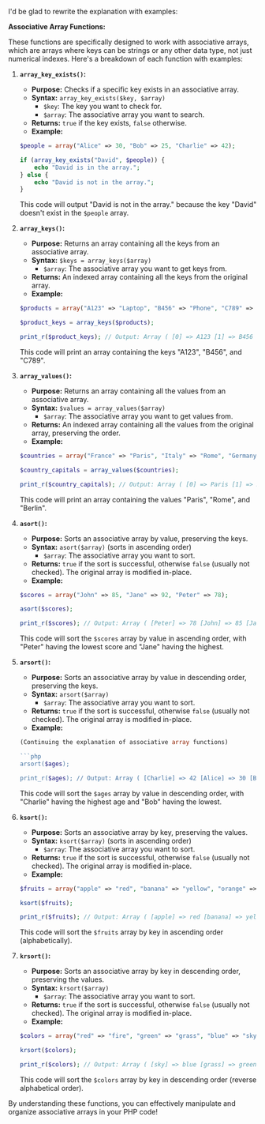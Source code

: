 I'd be glad to rewrite the explanation with examples:

**Associative Array Functions:**

These functions are specifically designed to work with associative arrays, which are arrays where keys can be strings or any other data type, not just numerical indexes. Here's a breakdown of each function with examples:

1. **`array_key_exists()`:**

   - **Purpose:** Checks if a specific key exists in an associative array.
   - **Syntax:** `array_key_exists($key, $array)`
     - `$key`: The key you want to check for.
     - `$array`: The associative array you want to search.
   - **Returns:** `true` if the key exists, `false` otherwise.
   - **Example:**

   ```php
   $people = array("Alice" => 30, "Bob" => 25, "Charlie" => 42);

   if (array_key_exists("David", $people)) {
       echo "David is in the array.";
   } else {
       echo "David is not in the array.";
   }
   ```

   This code will output "David is not in the array." because the key "David" doesn't exist in the `$people` array.

2. **`array_keys()`:**

   - **Purpose:** Returns an array containing all the keys from an associative array.
   - **Syntax:** `$keys = array_keys($array)`
     - `$array`: The associative array you want to get keys from.
   - **Returns:** An indexed array containing all the keys from the original array.
   - **Example:**

   ```php
   $products = array("A123" => "Laptop", "B456" => "Phone", "C789" => "Headset");

   $product_keys = array_keys($products);

   print_r($product_keys); // Output: Array ( [0] => A123 [1] => B456 [2] => C789 )
   ```

   This code will print an array containing the keys "A123", "B456", and "C789".

3. **`array_values()`:**

   - **Purpose:** Returns an array containing all the values from an associative array.
   - **Syntax:** `$values = array_values($array)`
     - `$array`: The associative array you want to get values from.
   - **Returns:** An indexed array containing all the values from the original array, preserving the order.
   - **Example:**

   ```php
   $countries = array("France" => "Paris", "Italy" => "Rome", "Germany" => "Berlin");

   $country_capitals = array_values($countries);

   print_r($country_capitals); // Output: Array ( [0] => Paris [1] => Rome [2] => Berlin )
   ```

   This code will print an array containing the values "Paris", "Rome", and "Berlin".

4. **`asort()`:**

   - **Purpose:** Sorts an associative array by value, preserving the keys.
   - **Syntax:** `asort($array)` (sorts in ascending order)
     - `$array`: The associative array you want to sort.
   - **Returns:** `true` if the sort is successful, otherwise `false` (usually not checked). The original array is modified in-place.
   - **Example:**

   ```php
   $scores = array("John" => 85, "Jane" => 92, "Peter" => 78);

   asort($scores);

   print_r($scores); // Output: Array ( [Peter] => 78 [John] => 85 [Jane] => 92 )
   ```

   This code will sort the `$scores` array by value in ascending order, with "Peter" having the lowest score and "Jane" having the highest.

5. **`arsort()`:**

   - **Purpose:** Sorts an associative array by value in descending order, preserving the keys.
   - **Syntax:** `arsort($array)`
     - `$array`: The associative array you want to sort.
   - **Returns:** `true` if the sort is successful, otherwise `false` (usually not checked). The original array is modified in-place.
   - **Example:**

   ```php
   (Continuing the explanation of associative array functions)

   ```php
   arsort($ages);

   print_r($ages); // Output: Array ( [Charlie] => 42 [Alice] => 30 [Bob] => 25 )
   ```

   This code will sort the `$ages` array by value in descending order, with "Charlie" having the highest age and "Bob" having the lowest.

6. **`ksort()`:**

   - **Purpose:** Sorts an associative array by key, preserving the values.
   - **Syntax:** `ksort($array)` (sorts in ascending order)
     - `$array`: The associative array you want to sort.
   - **Returns:** `true` if the sort is successful, otherwise `false` (usually not checked). The original array is modified in-place.
   - **Example:**

   ```php
   $fruits = array("apple" => "red", "banana" => "yellow", "orange" => "orange");

   ksort($fruits);

   print_r($fruits); // Output: Array ( [apple] => red [banana] => yellow [orange] => orange )
   ```

   This code will sort the `$fruits` array by key in ascending order (alphabetically).

7. **`krsort()`:**

   - **Purpose:** Sorts an associative array by key in descending order, preserving the values.
   - **Syntax:** `krsort($array)`
     - `$array`: The associative array you want to sort.
   - **Returns:** `true` if the sort is successful, otherwise `false` (usually not checked). The original array is modified in-place.
   - **Example:**

   ```php
   $colors = array("red" => "fire", "green" => "grass", "blue" => "sky");

   krsort($colors);

   print_r($colors); // Output: Array ( [sky] => blue [grass] => green [fire] => red )
   ```

   This code will sort the `$colors` array by key in descending order (reverse alphabetical order).

By understanding these functions, you can effectively manipulate and organize associative arrays in your PHP code!


  
